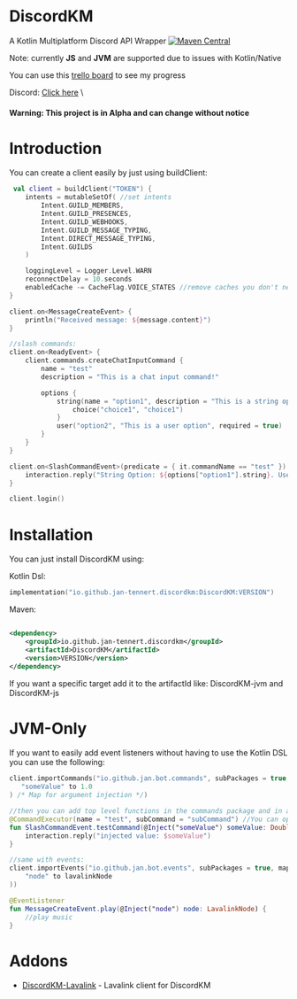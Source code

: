 # DiscordKM

A Kotlin Multiplatform Discord API 
Wrapper [![Maven Central](https://img.shields.io/maven-central/v/io.github.jan-tennert.discordkm/DiscordKM)](https://search.maven.org/artifact/io.github.jan-tennert.discordkm/DiscordKM)

Note: currently **JS** and **JVM** are supported due to issues with Kotlin/Native

You can use this [trello board](https://trello.com/b/EQqz7hAY/discordkm) to see my progress

Discord: [Click here](https://discord.gg/mxRqJa4pHe) \

#### Warning: This project is in Alpha and can change without notice

# Introduction

You can create a client easily by just using buildClient:

```kotlin
 val client = buildClient("TOKEN") {
    intents = mutableSetOf( //set intents
        Intent.GUILD_MEMBERS,
        Intent.GUILD_PRESENCES,
        Intent.GUILD_WEBHOOKS,
        Intent.GUILD_MESSAGE_TYPING,
        Intent.DIRECT_MESSAGE_TYPING,
        Intent.GUILDS
    )

    loggingLevel = Logger.Level.WARN
    reconnectDelay = 10.seconds
    enabledCache -= CacheFlag.VOICE_STATES //remove caches you don't need
}

client.on<MessageCreateEvent> {
    println("Received message: ${message.content}")
}

//slash commands:
client.on<ReadyEvent> {
    client.commands.createChatInputCommand {
        name = "test"
        description = "This is a chat input command!"

        options {
            string(name = "option1", description = "This is a string option", required = true) {
                choice("choice1", "choice1")
            }
            user("option2", "This is a user option", required = true)
        }
    }
}

client.on<SlashCommandEvent>(predicate = { it.commandName == "test" }) {
    interaction.reply("String Option: ${options["option1"].string}. User Name: ${options["option2"].user.name}")
}

client.login()
```

# Installation

You can just install DiscordKM using:

Kotlin Dsl:

```kotlin
implementation("io.github.jan-tennert.discordkm:DiscordKM:VERSION")
```

Maven:

```xml

<dependency>
    <groupId>io.github.jan-tennert.discordkm</groupId>
    <artifactId>DiscordKM</artifactId>
    <version>VERSION</version>
</dependency>
```
If you want a specific target add it to the artifactId like: DiscordKM-jvm and DiscordKM-js

# JVM-Only
If you want to easily add event listeners without having to use the Kotlin DSL you can use the following:
```kotlin
client.importCommands("io.github.jan.bot.commands", subPackages = true, mapOf(
   "someValue" to 1.0 
) /* Map for argument injection */)

//then you can add top level functions in the commands package and in all its subpackages
@CommandExecutor(name = "test", subCommand = "subCommand") //You can optionally use subCommand and subCommandGroup
fun SlashCommandEvent.testCommand(@Inject("someValue") someValue: Double) {
    interaction.reply("injected value: $someValue")
}

//same with events:
client.importEvents("io.github.jan.bot.events", subPackages = true, mapOf(
    "node" to lavalinkNode
))

@EventListener
fun MessageCreateEvent.play(@Inject("node") node: LavalinkNode) {
    //play music
}

```

# Addons

- [DiscordKM-Lavalink](https://github.com/jan-tennert/DiscordKM-Lavalink) - Lavalink client for DiscordKM